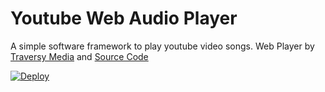 # Youtube Web Audio Player
<p>A simple software framework to play youtube video songs. Web Player by <a href="https://www.youtube.com/channel/UC29ju8bIPH5as8OGnQzwJyA">Traversy Media</a> and <a href="https://github.com/bradtraversy/vanillawebprojects/tree/master/music-player">Source Code</a></p>
<a href="https://heroku.com/deploy">
  <img src="https://www.herokucdn.com/deploy/button.svg" alt="Deploy">
</a>

